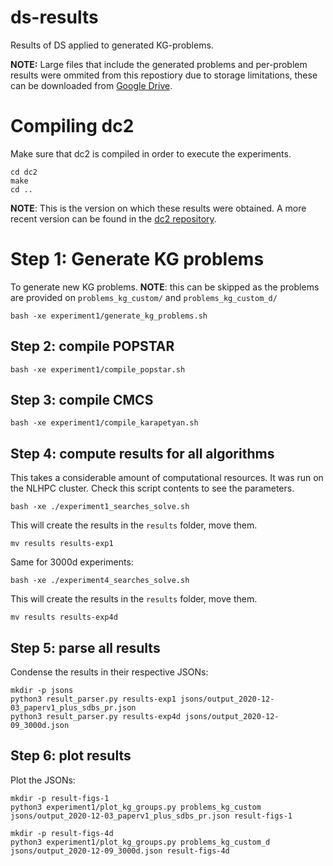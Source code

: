 # ds-results

Results of DS applied to generated KG-problems.

**NOTE:** Large files that include the generated problems and per-problem results were ommited from this repostiory due to storage limitations, these can be downloaded from [Google Drive](https://drive.google.com/drive/folders/12Zxvx-i2BvRo_rzYlG68NtUyZyu9kiDt?usp=sharing).


# Compiling dc2

Make sure that dc2 is compiled in order to execute the experiments.
```
cd dc2
make
cd ..
```

**NOTE**: This is the version on which these results were obtained. A more recent version can be found in the [dc2 repository](https://github.com/autopawn/dc2).

# Step 1: Generate KG problems

To generate new KG problems. **NOTE**: this can be skipped as the problems are provided on `problems_kg_custom/` and `problems_kg_custom_d/`

```
bash -xe experiment1/generate_kg_problems.sh
```

## Step 2: compile POPSTAR

```
bash -xe experiment1/compile_popstar.sh
```

## Step 3: compile CMCS

```
bash -xe experiment1/compile_karapetyan.sh
```

## Step 4: compute results for all algorithms

This takes a considerable amount of computational resources. It was run on the NLHPC cluster. Check this script contents to see the parameters.

```
bash -xe ./experiment1_searches_solve.sh
```

This will create the results in the `results` folder, move them.

```
mv results results-exp1
```

Same for 3000d experiments:

```
bash -xe ./experiment4_searches_solve.sh
```

This will create the results in the `results` folder, move them.

```
mv results results-exp4d
```

## Step 5: parse all results

Condense the results in their respective JSONs:

```
mkdir -p jsons
python3 result_parser.py results-exp1 jsons/output_2020-12-03_paperv1_plus_sdbs_pr.json
python3 result_parser.py results-exp4d jsons/output_2020-12-09_3000d.json
```

## Step 6: plot results

Plot the JSONs:

```
mkdir -p result-figs-1
python3 experiment1/plot_kg_groups.py problems_kg_custom jsons/output_2020-12-03_paperv1_plus_sdbs_pr.json result-figs-1

mkdir -p result-figs-4d
python3 experiment1/plot_kg_groups.py problems_kg_custom_d jsons/output_2020-12-09_3000d.json result-figs-4d
```
